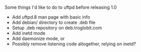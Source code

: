 Some things I'd like to do to uftpd before releasing 1.0

* Add uftpd.8 man page with basic info
* Add debian/ directory to create .deb file
* Setup .deb repository on deb.troglobit.com
* Add inetd mode
* Add daemonize mode, or
* Possibly remove listening code altogether, relying on inetd?

